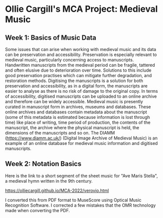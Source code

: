 # Ollie Cargill's MCA Project: Medieval Music

## Week 1: Basics of Music Data
Some issues that can arise when working with medieval music and its data can be preservation and accessibility. Preservation is especially relevant to medieval music, particularly concerning access to manuscripts. Handwritten manuscripts from the medieval period can be fragile, tattered and often elusive due to deterioration over time. Solutions to this include good preservation practises which can mitigate further degradation, and restoration methods. Digitising the manuscripts is a solution for both preservation and accessibility, as in a digital form, the manuscripts are easier to analyse as there is no risk of damage to the original copy. In terms of accessibility, digitised manuscripts can be uploaded to an online archive and therefore can be widely accessible. Medieval music is presently curated in manuscript form in archives, museums and databases. These online archives and databases contain metadata about the manuscript (some of this metadata is estimated because information is lost through time) like place of writing, time period of production, the contents of the manuscript, the archive where the physical manuscript is held, the dimensions of the manuscripts and so on. The DIAMM (https://www.diamm.ac.uk/) (Digital Image Archive of Medieval Music) is an example of an online database for medieval music information and digitised manuscripts.

## Week 2: Notation Basics
Here is the link to a short segment of the sheet music for "Ave Maris Stella", a medieval hymn written in the 9th century. 

https://olliecargill.github.io/MCA-2022/verovio.html

I converted this from PDF format to MuseScore using Optical Music Recognition Software. I corrected a few mistakes that the OMR technology made when converting the PDF. 
